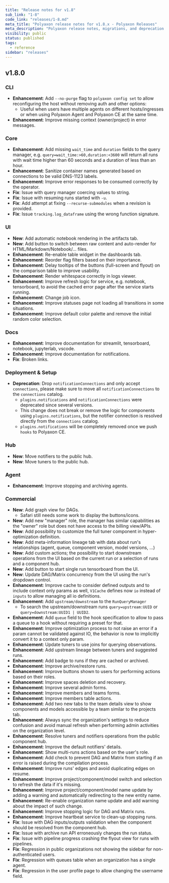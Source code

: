 ```yaml
---
title: "Release notes for v1.8"
sub_link: "1-8"
code_link: "releases/1-8.md"
meta_title: "Polyaxon release notes for v1.8.x - Polyaxon Releases"
meta_description: "Polyaxon release notes, migrations, and deprecation notes for v1.8.x."
visibility: public
status: published
tags:
  - reference
sidebar: "releases"
---
```


## v1.8.0

### CLI

 * **Enhancement**: Add `--no-purge` flag to `polyaxon config set` to allow reconfiguring the host without removing auth and other options:
   * Useful when users have multiple agents on different hosts/ingresses or when using Polyaxon Agent and Polyaxon CE at the same time.
 * **Enhancement**: Improve missing context (owner/project) in error messages. 

### Core

 * **Enhancement**: Add missing `wait_time` and `duration` fields to the query manager, e.g. `query=wait_time:>60,duration:<3600` will return all runs with wait time higher than 60 seconds and a duration of less than an hour.
 * **Enhancement**: Sanitize container names generated based on connections to be valid DNS-1123 labels.
 * **Enhancement**: Improve error responses to be consumed correctly by the operator.
 * **Fix**: Issue with query manager coercing values to string.
 * **Fix**: Issue with resuming runs started with `-u`.
 * **Fix**: Add attempt at fixing `--recurse-submodules` when a revision is provided.
 * **Fix**: Issue `tracking.log_dataframe` using the wrong function signature.

### UI

  * **New**: Add automatic notebook rendering in the artifacts tab.
  * **New**: Add button to switch between raw content and auto-render for HTML/Markdown/Notebook/... files.
  * **Enhancement**: Re-enable table widget in the dashboards tab.
  * **Enhancement**: Reorder flag filters based on their importance.
  * **Enhancement**: Delay tooltips of the buttons (full-screen and flyout) on the comparison table to improve usability.
  * **Enhancement**: Render whitespace correctly in logs viewer.
  * **Enhancement**: Improve refresh logic for service, e.g. notebook, tensorboard, to avoid the cached error page after the service starts running.
  * **Enhancement**: Change job icon.
  * **Enhancement**: Improve statuses page not loading all transitions in some situations.
  * **Enhancement**: Improve default color palette and remove the initial random color selection.

### Docs

 * **Enhancement**: Improve documentation for streamlit, tensorboard, notebook, jupyterlab, vscode.
 * **Enhancement**: Improve documentation for notifications.
 * **Fix**: Broken links.
 
### Deployment & Setup

 * **Deprecation**: Drop `notificationConnections` and only accept `connections`, please make sure to move all `notificationConnections` to the `connections` catalog.
   * `plugins.notifications` and `notificationConnections` were deprecated since several versions.
   * This change does not break or remove the logic for components using `plugins.notifications`, but the notifier connection is resolved directly from the `connections` catalog.
   * `plugins.notifications` will be completely removed once we push `hooks` to Polyaxon CE.

### Hub

 * **New**: Move notifiers to the public hub.
 * **New**: Move tuners to the public hub.

### Agent

 * **Enhancement**: Improve stopping and archiving agents. 

### Commercial

 * **New**: Add graph view for DAGs.
   * Safari still needs some work to display the buttons/icons.
 * **New**: Add new "manager" role, the manager has similar capabilities as the "owner" role but does not have access to the billing view/APIs.
 * **New**: Add possibility to customize the full tuner component in hyper-optimization definition.
 * **New**: Add meta-information lineage tab with data about run's relationships (agent, queue, component version, model versions, ...)
 * **New**: Add custom actions; the possibility to start downstream operations from the UI based on the current run or a selection of runs and a component hub.
 * **New**: Add button to start single run tensorboard from the UI.
 * **New**: Update DAG/Matrix concurrency from the UI using the run's dropdown control. 
 * **Enhancement**: Improve cache to consider defined outputs and to include context only params as well, `V1Cache` defines now `io` instead of `inputs` to allow managing all io definitions.
 * **Enhancement**: Add `upstream/downstream` to the `RunQueryManager`
   * To search the upstream/downstream runs `query=upstream:UUID` or `query=downstream:UUID1 | UUID2`. 
 * **Enhancement**: Add `queue` field to the hook specification to allow to pass a queue to a hook without requiring a preset for that.
 * **Enhancement**: Improve optimization process to not raise an error if a param cannot be validated against IO, the behavior is now to implicitly convert it to a context only param.
 * **Enhancement**: Update tuners to use joins for querying observations.
 * **Enhancement**: Add upstream lineage between tuners and suggested runs.
 * **Enhancement**: Add badge to runs if they are cached or archived.
 * **Enhancement**: Improve archive/restore runs.
 * **Enhancement**: Improve buttons shown to users for performing actions based on their roles.
 * **Enhancement**: Improve spaces deletion and recovery.
 * **Enhancement**: Improve several admin forms.
 * **Enhancement**: Improve members and teams forms.
 * **Enhancement**: Improve members table actions.
 * **Enhancement**: Add two new tabs to the team details view to show components and models accessible by a team similar to the projects tab.
 * **Enhancement**: Always sync the organization's settings to reduce confusion and avoid manual refresh when performing admin activities on the organization level.
 * **Enhancement**: Resolve tuners and notifiers operations from the public component hub.
 * **Enhancement**: Improve the default notifiers' details.
 * **Enhancement**: Show multi-runs actions based on the user's role.
 * **Enhancement**: Add check to prevent DAG and Matrix from starting if an error is raised during the compilation process.
 * **Enhancement**: Improve runs' edges and avoid duplicating edges on resume.
 * **Enhancement**: Improve project/component/model switch and selection to refresh the data if it's missing.
 * **Enhancement**: Improve project/component/model name update by adding a warning and automatically redirecting to the new entity name.
 * **Enhancement**: Re-enable organization name update and add warning about the impact of such change.
 * **Enhancement**: Improve stopping logic for DAG and Matrix runs.
 * **Enhancement**: Improve heartbeat service to clean-up stopping runs.
 * **Fix**: Issue with DAG inputs/outputs validation when the component should be resolved from the component hub.
 * **Fix**: Issue with archive run API erroneously changes the run status.
 * **Fix**: Issue with pipeline progress crashing the flyout view for runs with pipelines.
 * **Fix**: Regression in public organizations not showing the sidebar for non-authenticated users.
 * **Fix**: Regression with queues table when an organization has a single agent.
 * **Fix**: Regression in the user profile page to allow changing the username field.
